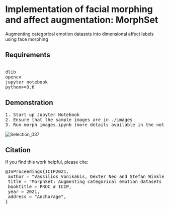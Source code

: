 # Implementation of facial morphing and affect augmentation: MorphSet
Augmenting categorical emotion datasets into dimensional affect labels using face morphing

## Requirements
<pre>

dlib
opencv
jupyter notebook
python>=3.6
</pre>

## Demonstration
<pre>
1. Start up Jupyter Notebook
2. Ensure that the sample images are in ./images 
3. Run morph_images.ipynb (more details available in the notebook)
</pre>
![Selection_037](https://user-images.githubusercontent.com/61958401/119307811-d2a7d080-bc9e-11eb-98cf-8c3247146c25.png)


## Citation
If you find this work helpful, please cite:
<pre>
@InProceedings{ICIP2021,
 author = "Vassilios Vonikakis, Dexter Neo and Stefan Winkler",
 title = "MorphSet: Augmenting categorical emotion datasets with dimensional affect labels using face morphing",
 booktitle = PROC # ICIP,
 year = 2021,
 address = "Anchorage",
}
</pre>
